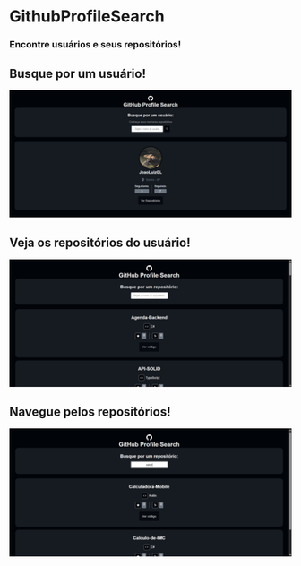 # GithubProfileSearch
### Encontre usuários e seus repositórios!

## Busque por um usuário!
![Tela de buscar usuário](./public/images-readme/Home-User.jpeg)

## Veja os repositórios do usuário!
![Tela de listar repositórios](./public/images-readme/Repos-Geral.jpeg)

## Navegue pelos repositórios!
![Buscar repositório](./public/images-readme/Repos-Search.jpeg)